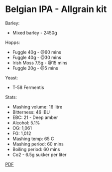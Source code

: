 # Belgian IPA - Allgrain kit

Barley: 
  - Mixed barley - 2450g

Hopps:
  - Fuggle 40g - @60 mins
  - Fuggle 40g - @30 mins
  - Irish Moss 7.5g - @15 mins
  - Fuggle 20g - @5 mins

Yeast:
  - T-58 Fermentis

Stats:
 - Mashing volume: 16 litre
 - Bitterness: 46 IBU
 - EBC: 21 - Deep amber
 - Alcohol: 5.1%
 - OG: 1,061
 - FG: 1,012
 - Mashing temp: 65 C
 - Mashing period: 60 mins
 - Boiling period: 60 mins
 - Co2 - 6.5g sukker per liter

[PDF](BelgianIPA.pdf)
